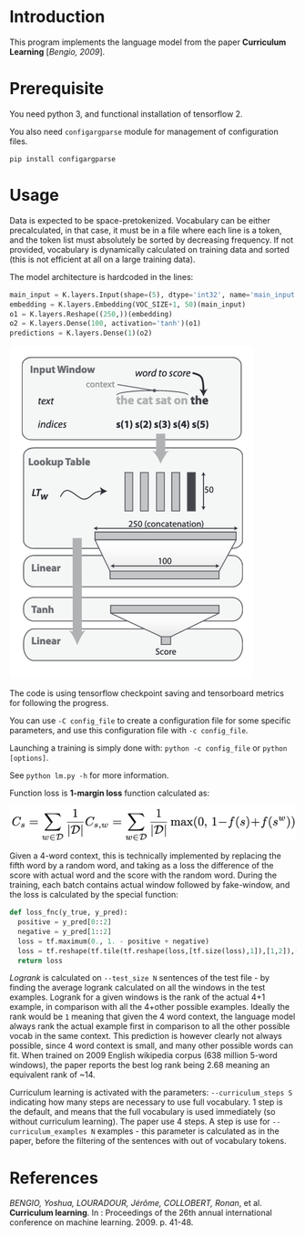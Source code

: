 # Introduction

This program implements the language model from the paper **Curriculum Learning** [*Bengio, 2009*].


# Prerequisite

You need python 3, and functional installation of tensorflow 2.

You also need `configargparse` module for management of configuration files.

```
pip install configargparse
```

# Usage

Data is expected to be space-pretokenized. Vocabulary can be either precalculated, in that case, it must be in a file where each line is a token, and the token list must absolutely be sorted by decreasing frequency. If not provided, vocabulary is dynamically calculated on training data and sorted (this is not efficient at all on a large training data).

The model architecture is hardcoded in the lines:

```python
main_input = K.layers.Input(shape=(5), dtype='int32', name='main_input')
embedding = K.layers.Embedding(VOC_SIZE+1, 50)(main_input)
o1 = K.layers.Reshape((250,))(embedding)
o2 = K.layers.Dense(100, activation='tanh')(o1)
predictions = K.layers.Dense(1)(o2)
```

![Network architecture](LMArchitecture.png)

The code is using tensorflow checkpoint saving and tensorboard metrics for following the progress.

You can use `-C config_file` to create a configuration file for some specific parameters, and use this configuration file with `-c config_file`.

Launching a training is simply done with: `python -c config_file` or `python [options]`.

See `python lm.py -h` for more information.

Function loss is **1-margin loss** function calculated as:

![1-margin loss](1marginloss.png)

Given a 4-word context, this is technically implemented by replacing the fifth word by a random word, and taking as a loss the difference of the score with actual word and the score with the random word. During the training, each batch contains actual window followed by fake-window, and the loss is calculated by the special function:

```python
def loss_fnc(y_true, y_pred):
  positive = y_pred[0::2]
  negative = y_pred[1::2]
  loss = tf.maximum(0., 1. - positive + negative)
  loss = tf.reshape(tf.tile(tf.reshape(loss,[tf.size(loss),1]),[1,2]),[2*tf.size(loss)])
  return loss
```

*Logrank* is calculated on `--test_size N` sentences of the test file - by finding the average logrank calculated on all the windows in the test examples. Logrank for a given windows is the rank of the actual 4+1 example, in comparison with all the 4+other possible examples. Ideally the rank would be `1` meaning that given the 4 word context, the language model always rank the actual example first in comparison to all the other possible vocab in the same context. This prediction is however clearly not always possible, since 4 word context is small, and many other possible words can fit. When trained on 2009 English wikipedia corpus (638 million 5-word windows), the paper reports the best log rank being 2.68 meaning an equivalent rank of \~14.

Curriculum learning is activated with the parameters: `--curriculum_steps S` indicating how many steps are necessary to use full vocabulary. 1 step is the default, and means that the full vocabulary is used immediately (so without curriculum learning). The paper use 4 steps. A step is use for `--curriculum_examples N` examples - this parameter is calculated as in the paper, before the filtering of the sentences with out of vocabulary tokens.

# References

_BENGIO, Yoshua, LOURADOUR, Jérôme, COLLOBERT, Ronan_, et al. **Curriculum learning**. In : Proceedings of the 26th annual international conference on machine learning. 2009. p. 41-48.
